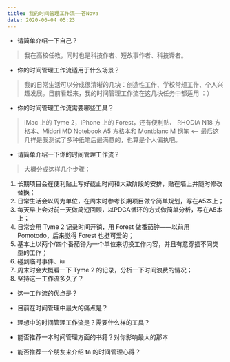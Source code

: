 ```yaml
---
title: 我的时间管理工作流——答Nova
date: 2020-06-04 05:23
---
```


- 请简单介绍一下自己？
>  我在高校任教，同时也是科技作者、短故事作者、科技译者。
- 你的时间管理工作流适用于什么场景？
> 我的日常生活可以分成很清晰的几块：创造性工作、学校常规工作、个人兴趣发展。目前看起来，我的时间管理工作流在这几块任务中都适用 ：）
- 你的时间管理工作流需要哪些工具？
> iMac 上的 Tyme 2，iPhone 上的 Forest，还有便利贴、 RHODIA N18 方格本、Midori MD Notebook A5 方格本和 Montblanc M 钢笔 <-- 最后这几样是我测试了多种纸笔后最满意的，也算是个人偏执吧。
- 请简单介绍一下你的时间管理工作流？
> 大概分成这样几个步骤：
1. 长期项目会在便利贴上写好截止时间和大致阶段的安排，贴在墙上并随时修改替换；
2. 日常生活会以周为单位，在周末时参考长期项目做个简单规划，写在A5本上；
3. 每天早上会对前一天做简短回顾，以PDCA循环的方式做简单分析，写在A5本上；
4. 日常会用 Tyme 2 记录时间开销，用 Forest 做番茄钟——以前用 Pomotodo，后来觉得 Forest 也挺可爱的；
5. 基本上以两个/四个番茄钟为一个单位来切换工作内容，并且有意穿插不同类型的工作；
6. 碰到临时事件、iu
7. 周末时会大概看一下 Tyme 2 的记录，分析一下时间浪费的情况；
8. 坚持这一工作流多久了？
> 
- 这一工作流的优点是？
> 
- 目前在时间管理中最大的痛点是？
> 
- 理想中的时间管理工作流是？需要什么样的工具？
> 
- 能否推荐一本时间管理方面的书籍？对你影响最大的那本
> 
- 能否推荐一个朋友来介绍 ta 的时间管理心得？
> 